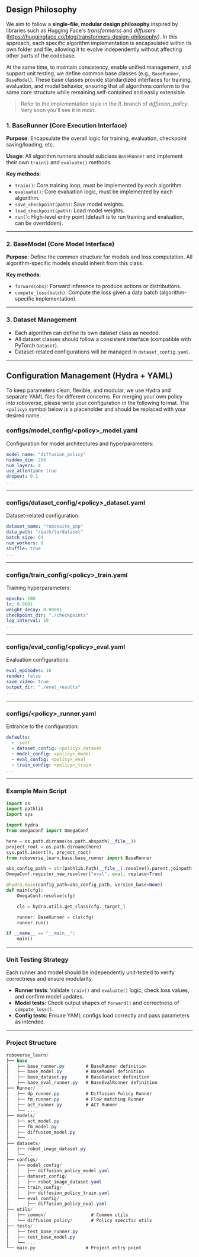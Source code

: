 ## Design Philosophy

We aim to follow a **single-file, modular design philosophy** inspired by libraries such as Hugging Face's *transformerss* and *diffusers* (https://huggingface.co/blog/transformers-design-philosophy). In this approach, each specific algorithm implementation is encapsulated within its own folder and file, allowing it to evolve independently without affecting other parts of the codebase.

At the same time, to maintain consistency, enable unified management, and support unit testing, we define common base classes (e.g., `BaseRunner`, `BaseModel`). These base classes provide standardized interfaces for training, evaluation, and model behavior, ensuring that all algorithms conform to the same core structure while remaining self-contained and easily extensible.

> Refer to the implementation style in the *IL* branch of *diffusion_policy*. Very soon you'll see it in *main*.

### 1. BaseRunner (Core Execution Interface)

**Purpose**: Encapsulate the overall logic for training, evaluation, checkpoint saving/loading, etc.

**Usage**: All algorithm runners should subclass `BaseRunner` and implement their own `train()` and `evaluate()` methods.

**Key methods**:

- `train()`: Core training loop, must be implemented by each algorithm.
- `evaluate()`: Core evaluation logic, must be implemented by each algorithm.
- `save_checkpoint(path)`: Save model weights.
- `load_checkpoint(path)`: Load model weights.
- `run()`: High-level entry point (default is to run training and evaluation, can be overridden).

---

### 2. BaseModel (Core Model Interface)

**Purpose**: Define the common structure for models and loss computation. All algorithm-specific models should inherit from this class.

**Key methods**:

- `forward(obs)`: Forward inference to produce actions or distributions.
- `compute_loss(batch)`: Compute the loss given a data batch (algorithm-specific implementation).

---

### 3. Dataset Management

- Each algorithm can define its own dataset class as needed.
- All dataset classes should follow a consistent interface (compatible with PyTorch `Dataset`).
- Dataset-related configurations will be managed in `dataset_config.yaml`.

---

## Configuration Management (Hydra + YAML)

To keep parameters clean, flexible, and modular, we use Hydra and separate YAML files for different concerns. For merging your own policy into roboverse, please write your configuration in the following format. The `<policy>` symbol below is a placeholder and should be replaced with your desired name.

### configs/model_config/\<policy\>_model.yaml

Configuration for model architectures and hyperparameters:

```yaml
model_name: "diffusion_policy"
hidden_dim: 256
num_layers: 4
use_attention: true
dropout: 0.1
...
```
---
### configs/dataset_config/\<policy\>_dataset.yaml

Dataset-related configuration:

```yaml
dataset_name: "robosuite_pnp"
data_path: "/path/to/dataset"
batch_size: 64
num_workers: 8
shuffle: true
...
```

---

### configs/train_config/\<policy\>_train.yaml

Training hyperparameters:

```yaml
epochs: 100
lr: 0.0001
weight_decay: 0.00001
checkpoint_dir: "./checkpoints"
log_interval: 10
...
```

---

### configs/eval_config/\<policy\>_eval.yaml

Evaluation configurations:

```yaml
eval_episodes: 10
render: false
save_video: true
output_dir: "./eval_results"
...
```

---

### configs/\<policy\>_runner.yaml

Entrance to the configuration:

```yaml
defaults:
  - _self_
  - dataset_config: <policy>_dataset
  - model_config: <policy>_model
  - eval_config: <policy>_eval
  - train_config: <policy>_train
...
```

---

### Example Main Script

```python
import os
import pathlib
import sys

import hydra
from omegaconf import OmegaConf

here = os.path.dirname(os.path.abspath(__file__))
project_root = os.path.dirname(here)
sys.path.insert(0, project_root)
from roboverse_learn.base.base_runner import BaseRunner

abs_config_path = str(pathlib.Path(__file__).resolve().parent.joinpath("configs").absolute())
OmegaConf.register_new_resolver("eval", eval, replace=True)

@hydra.main(config_path=abs_config_path, version_base=None)
def main(cfg):
    OmegaConf.resolve(cfg)

    cls = hydra.utils.get_class(cfg._target_)

    runner: BaseRunner = cls(cfg)
    runner.run()

if __name__ == "__main__":
    main()
```

---

### Unit Testing Strategy

Each runner and model should be independently unit-tested to verify correctness and ensure modularity.

- **Runner tests**: Validate `train()` and `evaluate()` logic, check loss values, and confirm model updates.
- **Model tests**: Check output shapes of `forward()` and correctness of `compute_loss()`.
- **Config tests**: Ensure YAML configs load correctly and pass parameters as intended.

---

### Project Structure

```csharp
roboverse_learn/
├── base
│   ├── base_runner.py        # BaseRunner definition
│   ├── base_model.py         # BaseModel definition
│   ├── base_dataset.py       # BaseDataset definition
│   ├── base_eval_runner.py   # BaseEvalRunner definition
├── Runner/
│   ├── dp_runner.py          # Diffusion Policy Runner
│   ├── fm_runner.py          # Flow matching Runner
│   ├── act_runner.py         # ACT Runner
│   └── ...
├── models/
│   ├── act_model.py
│   ├── fm_model.py
│   ├── diffusion_model.py
│   └── ...
├── datasets/
│   ├── robot_image_dataset.py
│   └── ...
├── configs/
│   ├── model_config/
│   │   ├── diffusion_policy_model.yaml
│   ├── dataset_config/
│   │   ├── robot_image_dataset.yaml
│   ├── train_config/
│   │   ├── diffusion_policy_train.yaml
│   └── eval_config/
│       ├── diffusion_policy_eval.yaml
├── utils/
│   ├── common/                 # Common utils
│   └── diffusion_policy/       # Policy specific utils
├── tests/
│   ├── test_base_runner.py
│   ├── test_base_model.py
│   └── ...
└── main.py                   # Project entry point
```